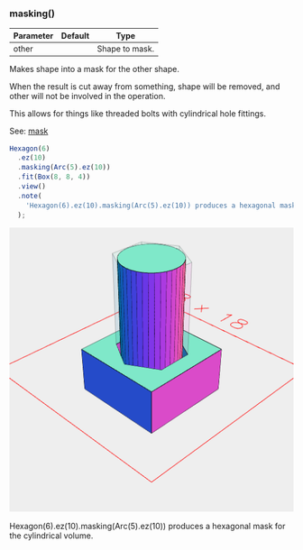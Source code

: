 ### masking()
Parameter|Default|Type
---|---|---
|other||Shape to mask.

Makes shape into a mask for the other shape.

When the result is cut away from something, shape will be removed, and other will not be involved in the operation.

This allows for things like threaded bolts with cylindrical hole fittings.

See: [mask](../../nb/api/mask.md)

```JavaScript
Hexagon(6)
  .ez(10)
  .masking(Arc(5).ez(10))
  .fit(Box(8, 8, 4))
  .view()
  .note(
    'Hexagon(6).ez(10).masking(Arc(5).ez(10)) produces a hexagonal mask for the cylindrical volume.'
  );
```

![Image](masking.md.0.png)

Hexagon(6).ez(10).masking(Arc(5).ez(10)) produces a hexagonal mask for the cylindrical volume.
